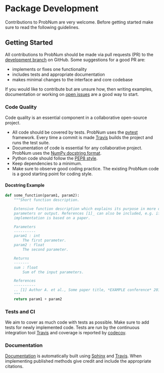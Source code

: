 # Package Development

Contributions to ProbNum are very welcome. Before getting started make sure to read the following guidelines.

## Getting Started

All contributions to ProbNum should be made via pull requests (PR) to the 
[development branch](https://github.com/probabilistic-numerics/probnum/tree/development) on GitHub. Some suggestions for 
a good PR are:

- implements or fixes one functionality
- includes tests and appropriate documentation
- makes minimal changes to the interface and core codebase

If you would like to contribute but are unsure how, then writing examples, documentation or working on
[open issues](https://github.com/probabilistic-numerics/probnum/issues) are a good way to start.

### Code Quality

Code quality is an essential component in a collaborative open-source project.

- All code should be covered by tests. ProbNum uses the [pytest](https://docs.pytest.org/) framework. Every time a commit is
made [Travis](https://travis-ci.org/probabilistic-numerics/probnum) builds the project and runs the test suite.
- Documentation of code is essential for any collaborative project. ProbNum uses the
[NumPy docstring format](https://numpydoc.readthedocs.io/en/latest/format.html).
- Python code should follow the [PEP8 style](https://www.python.org/dev/peps/pep-0008/).
- Keep dependencies to a minimum.
- Make sure to observe good coding practice. The existing ProbNum code is a good starting point for coding style.

#### Docstring Example

```python
def some_function(param1, param2):
    """Short function description.

    Extensive function description which explains its purpose in more detail and may reference
    parameters or output. References [1]_ can also be included, e.g. if the method 
    implementation is based on a paper.

    Parameters
    ----------
    param1 : int
        The first parameter.
    param2 : float
        The second parameter.

    Returns
    -------
    sum : float
        Sum of the input parameters.

    References
    ----------
    .. [1] Author A. et al., Some paper title, *EXAMPLE conference* 2019
    """
    return param1 + param2
```

### Tests and CI

We aim to cover as much code with tests as possible. Make sure to add tests for newly implemented code. Tests are run by
the continuous integration tool [Travis](https://travis-ci.org/probabilistic-numerics/probnum) and coverage is reported by [codecov](https://codecov.io/github/probabilistic-numerics/probnum?branch=master).

### Documentation

[Documentation](https://probabilistic-numerics.github.io/probnum/modules.html) is automatically built using [Sphinx](https://www.sphinx-doc.org/en/master/) and
[Travis](https://travis-ci.org/probabilistic-numerics/probnum). When implementing published methods give credit 
and include the appropriate citations.
